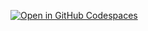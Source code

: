 
[![Open in GitHub Codespaces](https://github.com/codespaces/badge.svg)](https://codespaces.new/GentritM/website-tracker-live-alert?devcontainer_path=.devcontainer%2Fedw%2Fdevcontainer.json&quickstart=1)
